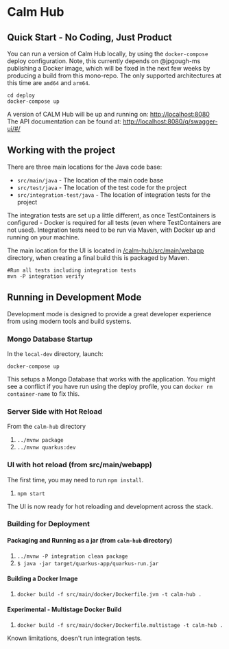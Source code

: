 # Calm Hub

## Quick Start - No Coding, Just Product

You can run a version of Calm Hub locally, by using the `docker-compose` deploy configuration.
Note, this currently depends on @jpgough-ms publishing a Docker image, which will be fixed in the next few weeks by producing a build from this mono-repo.
The only supported architectures at this time are `amd64` and `arm64`.

```shell
cd deploy
docker-compose up
```

A version of CALM Hub will be up and running on: [http://localhost:8080](http://localhost:8080)   
The API documentation can be found at: [http://localhost:8080/q/swagger-ui/#/](http://localhost:8080/q/swagger-ui/#/)

## Working with the project

There are three main locations for the Java code base:

* `src/main/java` - The location of the main code base
* `src/test/java` - The location of the test code for the project
* `src/integration-test/java` - The location of integration tests for the project

The integration tests are set up a little different, as once TestContainers is configured - Docker is required for all tests (even where TestContainers are not used).
Integration tests need to be run via Maven, with Docker up and running on your machine.

The main location for the UI is located in [/calm-hub/src/main/webapp](/calm-hub/src/main/webapp) directory, when creating a final build this is packaged by Maven.

```shell
#Run all tests including integration tests
mvn -P integration verify
```

## Running in Development Mode

Development mode is designed to provide a great developer experience from using modern tools and build systems.

### Mongo Database Startup

In the `local-dev` directory, launch:

```
docker-compose up
```

This setups a Mongo Database that works with the application.
You might see a conflict if you have run using the deploy profile, you can `docker rm container-name` to fix this.

### Server Side with Hot Reload

From the `calm-hub` directory

1. `../mvnw package`
2. `../mvnw quarkus:dev`

### UI with hot reload (from src/main/webapp)

The first time, you may need to run `npm install`.

1. `npm start`

The UI is now ready for hot reloading and development across the stack. 

### Building for Deployment

#### Packaging and Running as a jar (from `calm-hub` directory)

1. `../mvnw -P integration clean package`
2. `$ java -jar target/quarkus-app/quarkus-run.jar`

#### Building a Docker Image

1. `docker build -f src/main/docker/Dockerfile.jvm -t calm-hub .`

#### Experimental - Multistage Docker Build

1. `docker build -f src/main/docker/Dockerfile.multistage -t calm-hub .`

Known limitations, doesn't run integration tests.
